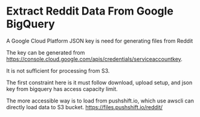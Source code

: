 # Extract Reddit Data From Google BigQuery

A Google Cloud Platform JSON key is need for generating files from Reddit

The key can be generated from https://console.cloud.google.com/apis/credentials/serviceaccountkey.


It is not sufficient for processing from S3.

The first constraint here is it must follow download, upload setup, and json key from bigquery has access capacity limit.

The more accessible way is to load from pushshift.io, which use awscli can directly load data to S3 bucket. https://files.pushshift.io/reddit/
